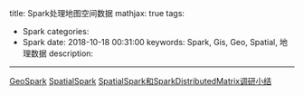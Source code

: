 title: Spark处理地图空间数据
mathjax: true
tags:
  - Spark
categories:
  - Spark
date: 2018-10-18 00:31:00
keywords: Spark, Gis, Geo, Spatial, 地理数据
description:
---
[GeoSpark](http://datasystemslab.github.io/GeoSpark/)
[SpatialSpark](https://github.com/merlintang/SpatialSpark)
[SpatialSpark和SparkDistributedMatrix调研小结](https://blog.csdn.net/noshandow/article/details/51462101)
